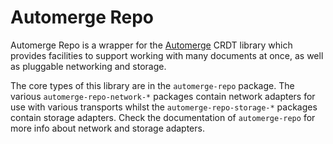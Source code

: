 # Automerge Repo

Automerge Repo is a wrapper for the [Automerge](https://github.com/automerge/automerge) CRDT library which provides facilities to support working with many documents at once, as well as pluggable networking and storage.

The core types of this library are in the `automerge-repo` package. The various `automerge-repo-network-*` packages contain network adapters for use with various transports whilst the `automerge-repo-storage-*` packages contain storage adapters. Check the documentation of `automerge-repo` for more info about network and storage adapters.

